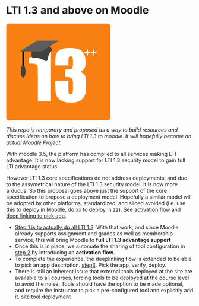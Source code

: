 # LTI 1.3 and above on Moodle

<img src='assets/moodle_13pp.png'>

*This repo is temporary and proposed as a way to build resources and discuss ideas on how to bring
LTI 1.3 to moodle. It will hopefully become an actual Moodle Project.*

With moodle 3.5, the platform has complied to all services making LTI advantage. It is now
lacking support for LTI 1.3 security model to gain full LTI advantage status.

However LTI 1.3 core specifications do not address deployments, and due to the assymetrical
nature of the LTI 1.3 security model, it is now more arduous. So this proposal goes above
just the support of the core specification to propose a deployment model. Hopefully a similar
model will be adopted by other platforms, standardized, and siloed avoided (i.e. use this to
deploy in Moodle, do xx to deploy in zz). See [activation flow](step2-simplerWithActivationFlow.md)
and [deep linking to pick app](step3-almostAutomaticWithDeepLinking.md).



- [Step 1 is to actually do all LTI 1.3](step1-coreLTI13support.md). With that work, and since
Moodle already supports assignment and grades as well as membership service, this will bring
Moodle to **full LTI 1.3 advantage support**
- Once this is in place, we automate the sharing of tool configuration in 
[step 2](step2-simplerWithActivationFlow.md) by introducing an **activation flow**.
- To complete the experience, the deeplinking flow is extended to be able to pick an
app description. [step3](step3-almostAutomaticWithDeepLinking.md). Pick the app, verify, deploy.
- There is still an inherent issue that external tools deployed at the site are available
to all courses, forcing tools to be deployed at the course level to avoid the noise. 
Tools should have the option to be made optional, and require the instructor to pick a
pre-configured tool and explicitly add it. [site tool deployment](optionalCourseDeployment.md)